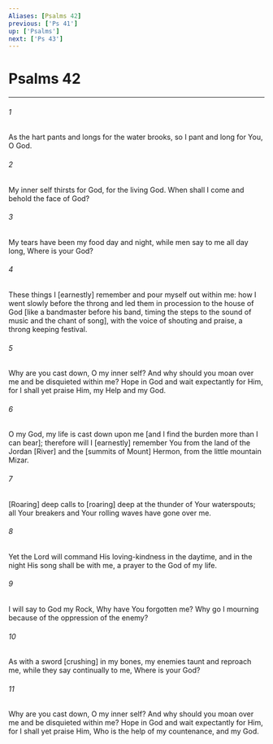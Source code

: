 ```yaml
---
Aliases: [Psalms 42]
previous: ['Ps 41']
up: ['Psalms']
next: ['Ps 43']
---
```

# Psalms 42

***


###### 1 


As the hart pants and longs for the water brooks, so I pant and long for You, O God. 


###### 2 


My inner self thirsts for God, for the living God. When shall I come and behold the face of God? 


###### 3 


My tears have been my food day and night, while men say to me all day long, Where is your God? 


###### 4 


These things I [earnestly] remember and pour myself out within me: how I went slowly before the throng and led them in procession to the house of God [like a bandmaster before his band, timing the steps to the sound of music and the chant of song], with the voice of shouting and praise, a throng keeping festival. 


###### 5 


Why are you cast down, O my inner self? And why should you moan over me and be disquieted within me? Hope in God and wait expectantly for Him, for I shall yet praise Him, my Help and my God. 


###### 6 


O my God, my life is cast down upon me [and I find the burden more than I can bear]; therefore will I [earnestly] remember You from the land of the Jordan [River] and the [summits of Mount] Hermon, from the little mountain Mizar. 


###### 7 


[Roaring] deep calls to [roaring] deep at the thunder of Your waterspouts; all Your breakers and Your rolling waves have gone over me. 


###### 8 


Yet the Lord will command His loving-kindness in the daytime, and in the night His song shall be with me, a prayer to the God of my life. 


###### 9 


I will say to God my Rock, Why have You forgotten me? Why go I mourning because of the oppression of the enemy? 


###### 10 


As with a sword [crushing] in my bones, my enemies taunt and reproach me, while they say continually to me, Where is your God? 


###### 11 


Why are you cast down, O my inner self? And why should you moan over me and be disquieted within me? Hope in God and wait expectantly for Him, for I shall yet praise Him, Who is the help of my countenance, and my God.
